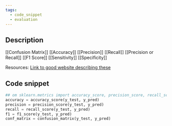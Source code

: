 ```yaml
---
tags:
  - code_snippet
  - evaluation
---
```

## Description

[[Confusion Matrix]]
[[Accuracy]]
[[Precision]]
[[Recall]]
[[Precision or Recall]]
[[F1 Score]]
[[Sensitivity]]
[[Specificity]]

Resources:
[Link to good website describing these](https://txt.cohere.com/classification-eval-metrics/)
## Code snippet

```python
## om sklearn.metrics import accuracy_score, precision_score, recall_score, f1_score
accuracy = accuracy_score(y_test, y_pred)
precision = precision_score(y_test, y_pred)
recall = recall_score(y_test, y_pred)
f1 = f1_score(y_test, y_pred)
conf_matrix = confusion_matrix(y_test, y_pred)
```




